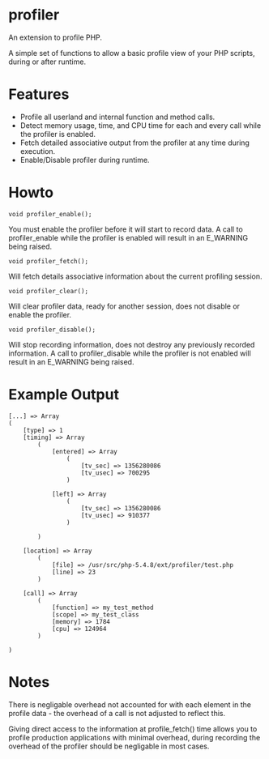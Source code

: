 profiler
========

An extension to profile PHP.

A simple set of functions to allow a basic profile view of your PHP scripts, during or after runtime.

Features
========

* Profile all userland and internal function and method calls.
* Detect memory usage, time, and CPU time for each and every call while the profiler is enabled.
* Fetch detailed associative output from the profiler at any time during execution.
* Enable/Disable profiler during runtime.

Howto
=====

```void profiler_enable();```

You must enable the profiler before it will start to record data. A call to profiler_enable while the profiler is enabled will result in an E_WARNING being raised.

```void profiler_fetch();```

Will fetch details associative information about the current profiling session.

```void profiler_clear();```

Will clear profiler data, ready for another session, does not disable or enable the profiler.

```void profiler_disable();```

Will stop recording information, does not destroy any previously recorded information. A call to profiler_disable while the profiler is not enabled will result in an E_WARNING being raised.

Example Output
==============

```
[...] => Array
(
    [type] => 1
    [timing] => Array
        (
            [entered] => Array
                (
                    [tv_sec] => 1356280086
                    [tv_usec] => 700295
                )

            [left] => Array
                (
                    [tv_sec] => 1356280086
                    [tv_usec] => 910377
                )

        )

    [location] => Array
        (
            [file] => /usr/src/php-5.4.8/ext/profiler/test.php
            [line] => 23
        )

    [call] => Array
        (
            [function] => my_test_method
            [scope] => my_test_class
            [memory] => 1784
			[cpu] => 124964
        )

)
```

Notes
=====
There is negligable overhead not accounted for with each element in the profile data - the overhead of a call is not adjusted to reflect this.

Giving direct access to the information at profile_fetch() time allows you to profile production applications with minimal overhead, during recording the overhead of the profiler should be negligable in most cases.
